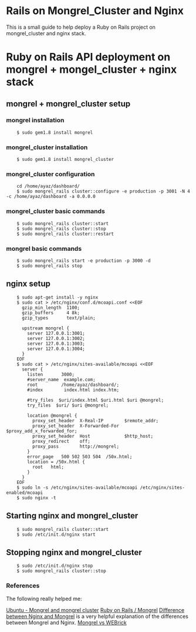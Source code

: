 Rails on Mongrel_Cluster and Nginx
===========================

This is a small guide to help deploy a Ruby on Rails project on mongrel_cluster and nginx stack. 


# Ruby on Rails API deployment on mongrel + mongel_cluster + nginx stack

## mongrel + mongrel_cluster setup

### mongrel installation
        $ sudo gem1.8 install mongrel

### mongrel_cluster installation
        $ sudo gem1.8 install mongrel_cluster

### mongrel_cluster configuration
        cd /home/ayaz/dashboard/
        $ sudo mongrel_rails cluster::configure -e production -p 3001 -N 4 -c /home/ayaz/dashboard -a 0.0.0.0

### mongrel_cluster basic commands
        $ sudo mongrel_rails cluster::start
        $ sudo mongrel_rails cluster::stop
        $ sudo mongrel_rails cluster::restart

### mongrel basic commands
        $ sudo mongrel_rails start -e production -p 3000 -d
        $ sudo mongrel_rails stop



## nginx setup
        $ sudo apt-get install -y nginx
        $ sudo cat > /etc/nginx/conf.d/mcoapi.conf <<EOF
          gzip_min_length  1100;
          gzip_buffers     4 8k;
          gzip_types       text/plain;

          upstream mongrel {
            server 127.0.0.1:3001;
            server 127.0.0.1:3002;
            server 127.0.0.1:3003;
            server 127.0.0.1:3004;
          }
        EOF
        $ sudo cat > /etc/nginx/sites-available/mcoapi <<EOF
          server {
            listen       3000;
            #server_name  example.com;
            root         /home/ayaz/dashboard/;
            #index        index.html index.htm;

            #try_files  $uri/index.html $uri.html $uri @mongrel;
            try_files  $uri/ $uri @mongrel;

            location @mongrel {
              proxy_set_header  X-Real-IP        $remote_addr;
              proxy_set_header  X-Forwarded-For  $proxy_add_x_forwarded_for;
              proxy_set_header  Host             $http_host;
              proxy_redirect    off;
              proxy_pass        http://mongrel;
            }
            error_page   500 502 503 504  /50x.html;
            location = /50x.html {
              root   html;
            }
          }
        EOF
        $ sudo ln -s /etc/nginx/sites-available/mcoapi /etc/nginx/sites-enabled/mcoapi
        $ sudo nginx -t

## Starting nginx and mongrel_cluster
        $ sudo mongrel_rails cluster::start
        $ sudo /etc/init.d/nginx start

## Stopping nginx and mongrel_cluster
        $ sudo /etc/init.d/nginx stop
        $ sudo mongrel_rails cluster::stop


### References

The following really helped me:

[Ubuntu - Mongrel and mongrel cluster](http://www.rackspace.com/knowledge_center/article/ubuntu-mongrel-and-mongrel-cluster)
[Ruby on Rails / Mongrel](http://wiki.nginx.org/RubyonRailsMongrel)
[Difference between Nginx and Mongrel](http://stackoverflow.com/questions/12724943/difference-between-nginx-and-mongrel) is a very helpful explanation of the differences between Mongrel and Nginx.
[Mongrel vs WEBrick](http://stackoverflow.com/questions/596902/mongrel-vs-webrick)
